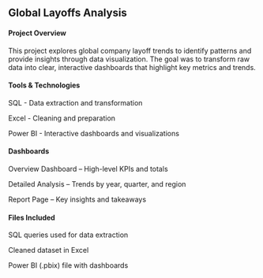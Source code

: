 ## Global Layoffs Analysis
#### Project Overview
This project explores global company layoff trends to identify patterns and provide insights through data visualization. The goal was to transform raw data into clear, interactive dashboards that highlight key metrics and trends.


#### Tools & Technologies
SQL - Data extraction and transformation

Excel - Cleaning and preparation

Power BI - Interactive dashboards and visualizations


#### Dashboards
Overview Dashboard – High-level KPIs and totals

Detailed Analysis – Trends by year, quarter, and region

Report Page – Key insights and takeaways


#### Files Included
SQL queries used for data extraction

Cleaned dataset in Excel

Power BI (.pbix) file with dashboards
